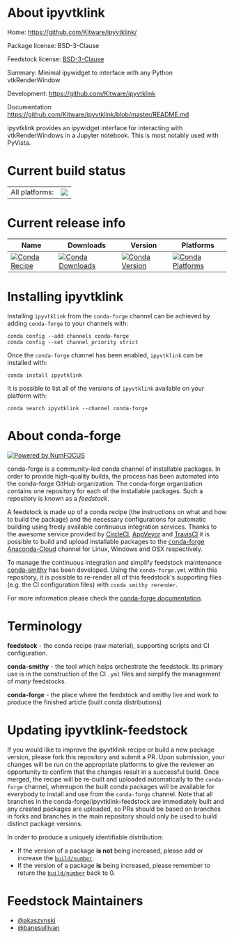 About ipyvtklink
================

Home: https://github.com/Kitware/ipyvtklink/

Package license: BSD-3-Clause

Feedstock license: [BSD-3-Clause](https://github.com/conda-forge/ipyvtklink-feedstock/blob/master/LICENSE.txt)

Summary: Minimal ipywidget to interface with any Python vtkRenderWindow

Development: https://github.com/Kitware/ipyvtklink

Documentation: https://github.com/Kitware/ipyvtklink/blob/master/README.md

ipyvtklink provides an ipywidget interface for interacting with vtkRenderWindows in a Jupyter notebook. This is most notably used with PyVista.


Current build status
====================


<table><tr><td>All platforms:</td>
    <td>
      <a href="https://dev.azure.com/conda-forge/feedstock-builds/_build/latest?definitionId=12437&branchName=master">
        <img src="https://dev.azure.com/conda-forge/feedstock-builds/_apis/build/status/ipyvtklink-feedstock?branchName=master">
      </a>
    </td>
  </tr>
</table>

Current release info
====================

| Name | Downloads | Version | Platforms |
| --- | --- | --- | --- |
| [![Conda Recipe](https://img.shields.io/badge/recipe-ipyvtklink-green.svg)](https://anaconda.org/conda-forge/ipyvtklink) | [![Conda Downloads](https://img.shields.io/conda/dn/conda-forge/ipyvtklink.svg)](https://anaconda.org/conda-forge/ipyvtklink) | [![Conda Version](https://img.shields.io/conda/vn/conda-forge/ipyvtklink.svg)](https://anaconda.org/conda-forge/ipyvtklink) | [![Conda Platforms](https://img.shields.io/conda/pn/conda-forge/ipyvtklink.svg)](https://anaconda.org/conda-forge/ipyvtklink) |

Installing ipyvtklink
=====================

Installing `ipyvtklink` from the `conda-forge` channel can be achieved by adding `conda-forge` to your channels with:

```
conda config --add channels conda-forge
conda config --set channel_priority strict
```

Once the `conda-forge` channel has been enabled, `ipyvtklink` can be installed with:

```
conda install ipyvtklink
```

It is possible to list all of the versions of `ipyvtklink` available on your platform with:

```
conda search ipyvtklink --channel conda-forge
```


About conda-forge
=================

[![Powered by NumFOCUS](https://img.shields.io/badge/powered%20by-NumFOCUS-orange.svg?style=flat&colorA=E1523D&colorB=007D8A)](http://numfocus.org)

conda-forge is a community-led conda channel of installable packages.
In order to provide high-quality builds, the process has been automated into the
conda-forge GitHub organization. The conda-forge organization contains one repository
for each of the installable packages. Such a repository is known as a *feedstock*.

A feedstock is made up of a conda recipe (the instructions on what and how to build
the package) and the necessary configurations for automatic building using freely
available continuous integration services. Thanks to the awesome service provided by
[CircleCI](https://circleci.com/), [AppVeyor](https://www.appveyor.com/)
and [TravisCI](https://travis-ci.com/) it is possible to build and upload installable
packages to the [conda-forge](https://anaconda.org/conda-forge)
[Anaconda-Cloud](https://anaconda.org/) channel for Linux, Windows and OSX respectively.

To manage the continuous integration and simplify feedstock maintenance
[conda-smithy](https://github.com/conda-forge/conda-smithy) has been developed.
Using the ``conda-forge.yml`` within this repository, it is possible to re-render all of
this feedstock's supporting files (e.g. the CI configuration files) with ``conda smithy rerender``.

For more information please check the [conda-forge documentation](https://conda-forge.org/docs/).

Terminology
===========

**feedstock** - the conda recipe (raw material), supporting scripts and CI configuration.

**conda-smithy** - the tool which helps orchestrate the feedstock.
                   Its primary use is in the construction of the CI ``.yml`` files
                   and simplify the management of *many* feedstocks.

**conda-forge** - the place where the feedstock and smithy live and work to
                  produce the finished article (built conda distributions)


Updating ipyvtklink-feedstock
=============================

If you would like to improve the ipyvtklink recipe or build a new
package version, please fork this repository and submit a PR. Upon submission,
your changes will be run on the appropriate platforms to give the reviewer an
opportunity to confirm that the changes result in a successful build. Once
merged, the recipe will be re-built and uploaded automatically to the
`conda-forge` channel, whereupon the built conda packages will be available for
everybody to install and use from the `conda-forge` channel.
Note that all branches in the conda-forge/ipyvtklink-feedstock are
immediately built and any created packages are uploaded, so PRs should be based
on branches in forks and branches in the main repository should only be used to
build distinct package versions.

In order to produce a uniquely identifiable distribution:
 * If the version of a package **is not** being increased, please add or increase
   the [``build/number``](https://docs.conda.io/projects/conda-build/en/latest/resources/define-metadata.html#build-number-and-string).
 * If the version of a package **is** being increased, please remember to return
   the [``build/number``](https://docs.conda.io/projects/conda-build/en/latest/resources/define-metadata.html#build-number-and-string)
   back to 0.

Feedstock Maintainers
=====================

* [@akaszynski](https://github.com/akaszynski/)
* [@banesullivan](https://github.com/banesullivan/)

